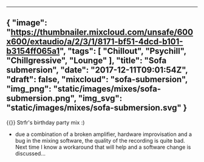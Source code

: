 
---
{
  "image": "https://thumbnailer.mixcloud.com/unsafe/600x600/extaudio/a/2/3/1/8171-bf51-4dcd-b101-b3154ff065a1",
  "tags": [
    "Chillout",
    "Psychill",
    "Chillgressive",
    "Lounge"
  ],
  "title": "Sofa submersion",
  "date": "2017-12-11T09:01:54Z",
  "draft": false,
  "mixcloud": "sofa-submersion",
  "img_png": "static/images/mixes/sofa-submersion.png",
  "img_svg": "static/images/mixes/sofa-submersion.svg"
}
---
{{<mixcloud>}}
Strfr's birthday party mix :)

* due a combination of  a broken amplifier, hardware improvisation and a bug in the mixing software, the quality of the recording is quite bad. Next time I know a workaround that will help and a software change is discussed...
